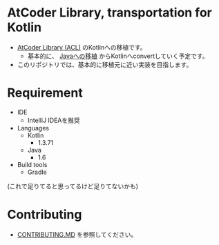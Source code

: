 # AtCoder Library, transportation for Kotlin

- [AtCoder Library (ACL)](https://atcoder.jp/posts/517) のKotlinへの移植です。  
    - 基本的に、 [Javaへの移植](https://github.com/NASU41/AtCoderLibraryForJava) からKotlinへconvertしていく予定です。
- このリポジトリでは、基本的に移植元に近い実装を目指します。  

# Requirement

- IDE
    - IntelliJ IDEAを推奨 
- Languages
    - Kotlin
        - 1.3.71
    - Java
        - 1.6
- Build tools
    - Gradle

(これで足りてると思ってるけど足りてないかも)

# Contributing

- [CONTRIBUTING.MD](CONTRIBUTING.md) を参照してください。
